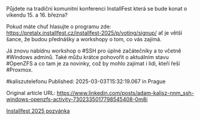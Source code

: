 Půjdete na tradiční komunitní konferenci InstallFest která se bude konat o víkendu 15. a 16. března?


Pokud máte chuť hlasujte o programu zde: https://pretalx.installfest.cz/installfest-2025/p/voting/signup/ ať je větší šance, že budou přednášky a workshopy o tom, co vás zajímá.


Já znovu nabídnu workshop o #SSH pro úplné začátečníky a to včetně #Windows adminů. Také můžu krátce pohovořit o aktuálním stavu #OpenZFS a co tam je za novinky, což by mohlo zajímat i lidi, kteří řeší #Proxmox.


#kaliszutelefonu
Published: 2025-03-03T15:32:19.067 in Prague

Original article URL: https://www.linkedin.com/posts/adam-kalisz-nnm_ssh-windows-openzfs-activity-7302335017798545408-0m8i

[Installfest 2025 pozvánka](./media/installfest-2025-invitation.png)